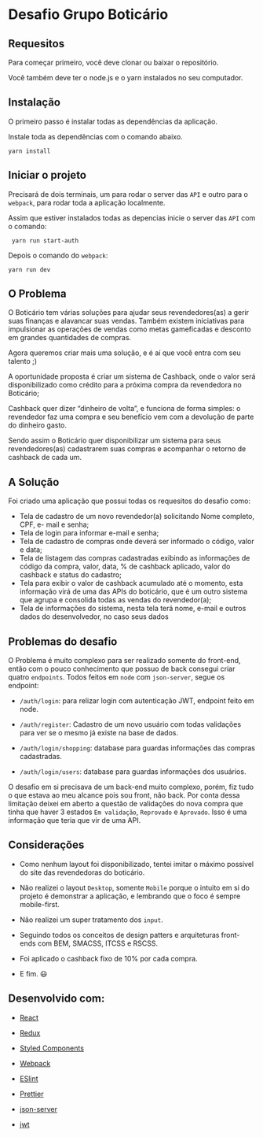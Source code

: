 # Desafio Grupo Boticário

## Requesitos

Para começar primeiro, você deve clonar ou baixar o repositório.

Você também deve ter o node.js e o yarn instalados no seu computador.

## Instalação

O primeiro passo é instalar todas as dependências da aplicação.

Instale toda as dependências com o comando abaixo.

`yarn install`

## Iniciar o projeto

Precisará de dois terminais, um para rodar o server das `API` e outro para o `webpack`, para rodar toda a aplicação localmente.

Assim que estiver instalados todas as depencias inicie o server das `API` com o comando: 

` 
  yarn run start-auth
`

Depois o comando do `webpack`:

`
  yarn run dev
`

## O Problema

O Boticário tem várias soluções para ajudar seus revendedores(as) a gerir suas finanças e alavancar
suas vendas. Também existem iniciativas para impulsionar as operações de vendas como metas
gameficadas e desconto em grandes quantidades de compras.

Agora queremos criar mais uma solução, e é aí que você entra com seu talento ;)

A oportunidade proposta é criar um sistema de Cashback, onde o valor será disponibilizado como
crédito para a próxima compra da revendedora no Boticário;

Cashback quer dizer “dinheiro de volta”, e funciona de forma simples: o revendedor faz uma
compra e seu benefício vem com a devolução de parte do dinheiro gasto.

Sendo assim o Boticário quer disponibilizar um sistema para seus revendedores(as) cadastrarem
suas compras e acompanhar o retorno de cashback de cada um.

## A Solução

Foi criado uma aplicação que possui todas os requesitos do desafio como:

* Tela de cadastro de um novo revendedor(a) solicitando Nome completo, CPF, e-
mail e senha;
* Tela de login para informar e-mail e senha;
* Tela de cadastro de compras onde deverá ser informado o código, valor e data;
* Tela de listagem das compras cadastradas exibindo as informações de código da
compra, valor, data, % de cashback aplicado, valor do cashback e status do
cadastro;
* Tela para exibir o valor de cashback acumulado até o momento, esta informação
virá de uma das APIs do boticário, que é um outro sistema que agrupa e consolida
todas as vendas do revendedor(a);
* Tela de informações do sistema, nesta tela terá nome, e-mail e outros dados do
desenvolvedor, no caso seus dados

## Problemas do desafio

O Problema é muito complexo para ser realizado somente do front-end, então com o pouco conhecimento que possuo de back consegui criar quatro `endpoints`. Todos feitos em `node` com `json-server`, segue os endpoint: 

* `/auth/login`: para relizar login com autenticação JWT, endpoint feito em node.

* `/auth/register`: Cadastro de um novo usuário com todas validações para ver se o mesmo já existe na base de dados.

* `/auth/login/shopping`: database para guardas informações das compras cadastradas.

* `/auth/login/users`: database para guardas informações dos usuários.

O desafio em si precisava de um back-end muito complexo, porém, fiz tudo o que estava ao meu alcance pois sou front, não back. Por conta dessa limitação deixei em aberto a questão de validações do nova compra que tinha que haver 3 estados `Em validação`, `Reprovado` e `Aprovado`. Isso é uma informação que teria que vir de uma API.

## Considerações

* Como nenhum layout foi disponibilizado, tentei imitar o máximo possível do site das revendedoras do boticário. 

* Não realizei o layout `Desktop`, somente `Mobile` porque o intuito em si do projeto é demonstrar a aplicação, e lembrando que o foco é sempre mobile-first.

* Não realizei um super tratamento dos `input`.

* Seguindo todos os conceitos de design patters e arquiteturas front-ends com BEM, SMACSS, ITCSS e RSCSS.

* Foi aplicado o cashback fixo de 10% por cada compra.

* E fim. :smiley:	

## Desenvolvido com:

* [React](https://reactjs.org/) 

* [Redux](https://redux.js.org/) 

* [Styled Components](https://www.styled-components.com/)

* [Webpack](https://webpack.js.org/) 

* [ESlint](https://eslint.org/) 

* [Prettier](https://prettier.io/) 

* [json-server](https://github.com/typicode/json-server) 

* [jwt](https://jwt.io/) 

